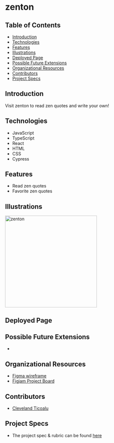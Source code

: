 # zenton

## Table of Contents
  - [Introduction](#introduction)
  - [Technologies](#technologies)
  - [Features](#features)
  - [Illustrations](#illustrations)
  - [Deployed Page](#deployed-page)
  - [Possible Future Extensions](#possible-future-extensions)
  - [Organizational Resources](#organizational-resources)
  - [Contributors](#contributors)
  - [Project Specs](#project-specs)

## Introduction

  Visit zenton to read zen quotes and write your own!

## Technologies
  - JavaScript
  - TypeScript
  - React
  - HTML
  - CSS
  - Cypress

## Features
   - Read zen quotes 
   - Favorite zen quotes

## Illustrations

<img width="300" alt="zenton" src="https://user-images.githubusercontent.com/96998327/192163679-309452fb-6cf1-45c0-80b3-a5c2169e1362.png">

## Deployed Page

<!-- Visit our published IdeaBox page [here]() -->

## Possible Future Extensions
  - 

## Organizational Resources
- [Figma wireframe](https://www.figma.com/file/MvEyaQGk7JkxuBZxldLIvr/Untitled?node-id=0%3A1)
- [Figjam Project Board](https://www.figma.com/file/EKPrDT5vhyLnYnquPsqgcF/Untitled?node-id=0%3A1)

## Contributors
  - [Cleveland Ticoalu](https://github.com/cleveland231)

## Project Specs
  - The project spec & rubric can be found [here](https://frontend.turing.edu/projects/module-3/showcase.html)